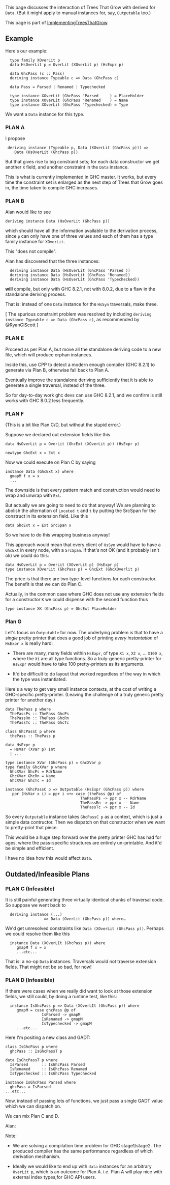 
This page discusses the interaction of Trees That Grow with derived for `Data`.  (But it might apply to manual instances for, say, `Outputable` too.)



This page is part of [ImplementingTreesThatGrow](implementing-trees-that-grow).


## Example



Here's our example:


```
  type family XOverLit p
  data HsOverLit p = OverLit (XOverLit p) (HsExpr p)

  data GhcPass (c :: Pass)
  deriving instance Typeable c => Data (GhcPass c)

  data Pass = Parsed | Renamed | Typechecked

  type instance XOverLit (GhcPass 'Parsed     ) = PlaceHolder
  type instance XOverLit (GhcPass 'Renamed    ) = Name
  type instance XOverLit (GhcPass 'Typechecked) = Type

```


We want a `Data` instance for this type.


### PLAN A



I propose


```
 deriving instance (Typeable p, Data (XOverLit (GhcPass p))) =>
    Data (HsOverLit (GhcPass p))

```


But that gives rise to big constraint sets; for each data constructor
we get another `X` field, and another constraint in the `Data` instance.



This is what is currently implemented in GHC master. It works, but every time the constraint set is enlarged as the next step of Trees that Grow goes in, the time taken to compile GHC increases.


### PLAN B



Alan would like to see


```
deriving instance Data (HsOverLit (GhcPass p))
```


which should have all the information available to the derivation process, since `p` can only have one of three values and each of them has a type family instance for `XOverLit`.



This "does not compile".



Alan has discovered that the three instances:


```
  deriving instance Data (HsOverLit (GhcPass 'Parsed ))
  deriving instance Data (HsOverLit (GhcPass 'Renamed))
  deriving instance Data (HsOverLit (GhcPass 'Typechecked))
```


**will** compile, but only with GHC 8.2.1, not with 8.0.2, due to a flaw in the standalone deriving process.



That is: instead of one `Data` instance for the `HsSyn` traversals,
make three.



\[ The spurious constraint problem was resolved by including `deriving instance Typeable c => Data (GhcPass c)`, as recommended by \@RyanGlScott \]


### PLAN E



Proceed as per Plan A, but move all the standalone deriving code to a new file, which will produce orphan instances.



Inside this, use CPP to detect a modern enough compiler (GHC 8.2.1) to generate via Plan B, otherwise fall back to Plan A.



Eventually improve the standalone deriving sufficiently that it is able to generate a single traversal, instead of the three.



So for day-to-day work ghc devs can use GHC 8.2.1, and we confirm is still works with GHC 8.0.2 less frequently.


### PLAN F



(This is a bit like Plan C/D, but without the stupid error.)



Suppose we declared out extension fields like this


```wiki
data HsOverLit p = OverLit (GhcExt (XOverLit p)) (HsExpr p)

newtype GhcExt x = Ext x
```


Now we could execute on Plan C by saying


```wiki
instance Data (GhcExt x) where
  gmapM f x = x
  ...
```


The downside is that every pattern match and construction would need to wrap and unwrap with `Ext`.



But actually we are going to need to do that anyway!  We are planning to abolish the alternation of `Located t` and `t` by putting the SrcSpan for the construct in its extension field. Like this


```wiki
data GhcExt x = Ext SrcSpan x
```


So we have to do this wrapping business anyway!



This approach would mean that every client of `HsSyn` would have to have a `GhcExt` in every node, with a `SrcSpan`. If that's not OK (and it probably isn't ok) we could do this:


```wiki
data HsOverLit p = OverLit (XOverLit p) (HsExpr p)
type instance XOverLit (GhcPass p) = GhcExt (GhcXOverlit p)
```


The price is that there are two type-level functions for each constructor.  The benefit is that we can do Plan C.



Actually, in the common case where GHC does not use any extension fields for a constructor `K` we could dispense with the second function thus


```wiki
type instance XK (GhcPass p) = GhcExt PlaceHolder
```

### Plan G



Let's focus on `Outputable` for now. The underlying problem is that to have a *single* pretty printer that does a good job of printing *every instantation* of `HsExpr x` is really hard:


- There are many, many fields within `HsExpr`, of type `X1 x`, `X2 x`, ... `X100 x`, where the `Xi` are all type functions. So a truly-generic pretty-printer for `HsExpr` would have to take 100 pretty-printers as its arguments.

- It'd be difficult to do layout that worked regardless of the way in which the type was instantiated.


Here's a way to get very small instance contexts, at the cost of writing a GHC-specific pretty-printer.  (Leaving the challenge of a truly generic pretty printer for another day.)


```wiki
data ThePass p where
  ThePassPs :: ThePass GhcPs
  ThePassRn :: ThePass GhcRn
  ThePassTc :: ThePass GhcTc

class GhcPassC p where
  thePass :: ThePass p

data HsExpr p
  = HsVar (XVar p) Int
  | ...

type instance XVar (GhcPass p) = GhcXVar p
type family GhcXVar p where
  GhcXVar GhcPs = RdrName
  GhcXVar GhcRn = Name
  GhcXVar GhcTc = Id

instance (GhcPassC p => Outputable (HsExpr (GhcPass p)) where
   ppr (HsVar x i) = ppr i <+> case (thePass @p) of
                                 ThePassPs -> ppr x -- RdrName
                                 ThePassRn -> ppr x -- Name
                                 ThePassTc -> ppr x -- Id
```


So every `Outputable` instance takes `GhcPassC p` as a context, which is just a simple data contructor.  Then we dispatch
on that constructor when we want to pretty-print that piece.



This would be a huge step forward over the pretty printer GHC has had for ages, where the pass-specific structures are
entirely un-printable.  And it'd be simple and efficient.



I have no idea how this would affect `Data`.


## Outdated/Infeasible Plans


### PLAN C (Infeasible)



It is still painful generating three virtually identical chunks of traversal code.
So suppose we went back to


```
  deriving instance (...)
                 => Data (OverLit (GhcPass p)) where…
```


We'd get unresolved constraints like `Data (XOverLit (GhcPass p))`.  Perhaps we
could resolve them like this


```
  instance Data (XOverLIt (GhcPass p)) where
     gmapM f x = x
     ...etc...
```


That is: a no-op `Data` instances.  Traversals would not traverse extension fields.
That might not be so bad, for now!


### PLAN D (Infeasible)



If there were cases when we really did want to look at those extension fields,
we still could, by doing a runtime test, like this:


```
  instance IsGhcPass p => Data (XOverLIt (GhcPass p)) where
     gmapM = case ghcPass @p of
                IsParsed -> gmapM
                IsRenamed -> gmapM
                IsTypechecked -> gmapM
     ...etc...
```


Here I'm positing a new class and GADT:


```
class IsGhcPass p where
  ghcPass :: IsGhcPassT p

data IsGhcPassT p where
  IsParsed      :: IsGhcPass Parsed
  IsRenamed     :: IsGhcPass Renamed
  IsTypechecked :: IsGhcPass Typechecked

instance IsGhcPass Parsed where
  ghcPass = IsParsed
...etc...
```


Now, instead of passing lots of functions, we just pass a single GADT value
which we can dispatch on.



We can mix Plan C and D.



Alan:



Note:


-  We are solving a compilation time problem for GHC stage1/stage2. The produced compiler has the same performance regardless of which derivation mechanism.

- Ideally we would like to end up with `data` instances for an arbitrary `OverLit p`, which is an outcome for Plan A. i.e. Plan A will play nice with external index types,for GHC API users.
